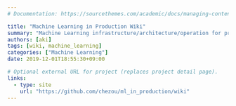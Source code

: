 ```yaml
---
# Documentation: https://sourcethemes.com/academic/docs/managing-content/

title: "Machine Learning in Production Wiki"
summary: "Machine Learning infrastructure/architecture/operation for productionization"
authors: [aki]
tags: [wiki, machine_learning]
categories: ["Machine Learning"]
date: 2019-12-01T18:55:30+09:00

# Optional external URL for project (replaces project detail page).
links:
  - type: site
    url: "https://github.com/chezou/ml_in_production/wiki"
---
```

